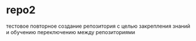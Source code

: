 # repo2
тестовое повторное создание репозитория с целью закрепления знаний и обучению переключению между репозиториями
